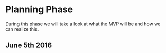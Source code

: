 # Planning Phase
During this phase we will take a look at what the MVP will be and how
we can realize this.

## June 5th 2016

